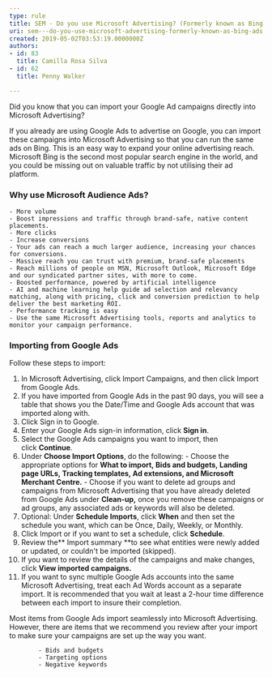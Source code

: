```yaml
---
type: rule
title: SEM - Do you use Microsoft Advertising? (Formerly known as Bing Ads)
uri: sem---do-you-use-microsoft-advertising-formerly-known-as-bing-ads
created: 2019-05-02T03:53:19.0000000Z
authors:
- id: 83
  title: Camilla Rosa Silva
- id: 62
  title: Penny Walker

---
```


​Did you know that you can import your Google Ad campaigns directly into Microsoft Advertising? 




If you already are using Google Ads to advertise on Google, you can import these campaigns into Microsoft Advertising so that you can run the same ads on Bing. This is an easy way to expand your online advertising reach. Microsoft Bing is the second most popular search engine in the world, and you could be missing out on valuable traffic by not utilising their ad platform. 

 
### ​Why use Microsoft Audience Ads?




    - More volume
    - Boost impressions and traffic through brand-safe, native content placements.
    - More clicks
    - Increase conversions
    - Your ads can reach a much larger audience, increasing your chances for conversions.
    - Massive reach you can trust with premium, brand-safe placements
    - Reach millions of people on MSN, Microsoft Outlook, Microsoft Edge and our syndicated partner sites, with more to come.
    - Boosted performance, powered by artificial intelligence
    - AI and machine learning help guide ad selection and relevancy matching, along with pricing, click and conversion prediction to help deliver the best marketing ROI.
    - Performance tracking is easy​
    - Use the same Microsoft Advertising tools, reports and analytics to monitor your campaign performance.​



### Importing from Google Ads


​Follow these steps to import:

1. In Microsoft Advertising, click Import Campaigns, and then click Import from Google Ads.
2. If you have imported from Google Ads in the past 90 days, you will see a table that shows you the Date/Time and Google Ads account that was imported along with.​
3. ​Click Sign in to Google.
4. Enter your Google Ads sign-in information, click **Sign in**.
5. Select the Google Ads campaigns you want to import, then click **Continue**.
6. Under **Choose Import Options**, do the following:
            - Choose the appropriate options for **What to import, Bids and budgets, Landing page URLs, Tracking templates, Ad extensions, and Microsoft Merchant Centre.**
            - Choose if you want to delete ad groups and campaigns from Microsoft Advertising that you have already deleted from Google Ads under **Clean-up,** once you remove these campaigns or ad groups, any associated ads or keywords will also be deleted.
7. Optional: Under **Schedule Imports**, click **When** and then set the schedule you want, which can be Once, Daily, Weekly, or Monthly.
8. Click Import or if you want to set a schedule, click **Schedule**.
9. Review the** Import summary **to see what entities were newly added or updated, or couldn't be imported (skipped).
10. If you want to review the details of the campaigns and make changes, click **View imported campaigns.**
11. If you want to sync multiple Google Ads accounts into the same Microsoft Advertising, treat each Ad Words account as a separate import. It is recommended that you wait at least a 2-hour time difference between each import to insure their completion.​








Most items from Google Ads import seamlessly into Microsoft Advertising. However, there are items that we recommend you review after your import to make sure your campaigns are set up the way you want.

            - Bids and budgets
            - Targeting options
            - Negative keywords
